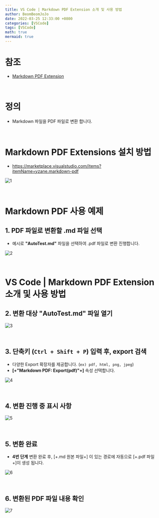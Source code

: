```yaml
---
title: VS Code | Markdown PDF Extension 소개 및 사용 방법
author: BeomBeomJoJo
date: 2022-03-25 12:33:00 +0800
categories: [VSCode]
tags: [VSCode]
math: true
mermaid: true
---
```


# **참조**
* [Markdown PDF Extension](https://marketplace.visualstudio.com/items?itemName=yzane.markdown-pdf)     

<br/>

# 정의
* Markdown 파일을 PDF 파일로 변환 합니다.

<br/>

# **Markdown PDF Extensions 설치 방법**
* https://marketplace.visualstudio.com/items?itemName=yzane.markdown-pdf
  
![1](https://user-images.githubusercontent.com/22911504/160086732-6aa0d480-028a-449d-91c1-16ed2d0543b1.png)

<br/>


# **Markdown PDF 사용 예제**

## **1. PDF 파일로 변환할 .md 파일 선택**  
* 예시로 **"AutoTest.md"** 파일을 선택하여 .pdf 파일로 변환 진행합니다.    
  
![2](https://user-images.githubusercontent.com/22911504/160086734-7abaeafb-371c-4452-abe2-4be97f36d2a4.png)

<br/>

# **VS Code  | Markdown PDF Extension 소개 및 사용 방법**
## **2. 변환 대상 **"AutoTest.md"** 파일 열기**

![3](https://user-images.githubusercontent.com/22911504/160086735-9b56a74f-5448-4bbb-8ca8-be204722de19.png)

<br/>

## **3. 단축키 (`Ctrl + Shift + P`) 입력 후, export 검색**
* 다양한 Export 확장자를 제공합니다. (`ex) pdf, html, png, jpeg`)
* **[+"Markdown PDF: Export(pdf)"+]** 속성 선택합니다.  
  
![4](https://user-images.githubusercontent.com/22911504/160086737-7bfe7622-f7df-48ae-99d7-9ed65c6f6eb1.png)

<br/>

## **4. 변환 진행 중 표시 사항**   

![5](https://user-images.githubusercontent.com/22911504/160086740-9faaf37b-2a3f-4713-9aaa-7409f2367aa3.png)

<br/>

## **5. 변환 완료**
* **4번 단계** 변환 완료 후, [+.md 원본 파일+] 이 있는 경로에 자동으로 [+.pdf 파일+]이 생성 됩니다.
  
![6](https://user-images.githubusercontent.com/22911504/160086742-6744e959-1a71-44ba-8e01-e081e11bb6d4.png)

<br/>

## **6. 변환된 PDF 파일 내용 확인**  
  
![7](https://user-images.githubusercontent.com/22911504/160086744-cca0736c-2d79-4e1e-abc1-f76b50a210f8.png)

